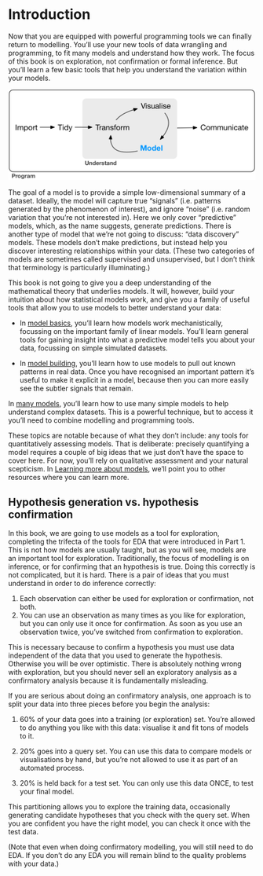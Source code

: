 # Introduction
Now that you are equipped with powerful programming tools we can finally return to modelling. You’ll use your new tools of data wrangling and programming, to fit many models and understand how they work. The focus of this book is on exploration, not confirmation or formal inference. But you’ll learn a few basic tools that help you understand the variation within your models.

![Modeling flowchart](data-science-model.png)


The goal of a model is to provide a simple low-dimensional summary of a dataset. Ideally, the model will capture true “signals” (i.e. patterns generated by the phenomenon of interest), and ignore “noise” (i.e. random variation that you’re not interested in). Here we only cover “predictive” models, which, as the name suggests, generate predictions. There is another type of model that we’re not going to discuss: “data discovery” models. These models don’t make predictions, but instead help you discover interesting relationships within your data. (These two categories of models are sometimes called supervised and unsupervised, but I don’t think that terminology is particularly illuminating.)

This book is not going to give you a deep understanding of the mathematical theory that underlies models. It will, however, build your intuition about how statistical models work, and give you a family of useful tools that allow you to use models to better understand your data:

- In [model basics](00_model_basics/README.md), you’ll learn how models work mechanistically, focussing on the important family of linear models. You’ll learn general tools for gaining insight into what a predictive model tells you about your data, focussing on simple simulated datasets.

- In [model building](01_model_building/README.md), you’ll learn how to use models to pull out known patterns in real data. Once you have recognised an important pattern it’s useful to make it explicit in a model, because then you can more easily see the subtler signals that remain.

In [many models](02_many_models/README.md), you’ll learn how to use many simple models to help understand complex datasets. This is a powerful technique, but to access it you’ll need to combine modelling and programming tools.

These topics are notable because of what they don’t include: any tools for quantitatively assessing models. That is deliberate: precisely quantifying a model requires a couple of big ideas that we just don’t have the space to cover here. For now, you’ll rely on qualitative assessment and your natural scepticism. In [Learning more about models](), we’ll point you to other resources where you can learn more.

## Hypothesis generation vs. hypothesis confirmation
In this book, we are going to use models as a tool for exploration, completing the trifecta of the tools for EDA that were introduced in Part 1. This is not how models are usually taught, but as you will see, models are an important tool for exploration. Traditionally, the focus of modelling is on inference, or for confirming that an hypothesis is true. Doing this correctly is not complicated, but it is hard. There is a pair of ideas that you must understand in order to do inference correctly:

1. Each observation can either be used for exploration or confirmation, not both.
1. You can use an observation as many times as you like for exploration, but you can only use it once for confirmation. As soon as you use an observation twice, you’ve switched from confirmation to exploration.

This is necessary because to confirm a hypothesis you must use data independent of the data that you used to generate the hypothesis. Otherwise you will be over optimistic. There is absolutely nothing wrong with exploration, but you should never sell an exploratory analysis as a confirmatory analysis because it is fundamentally misleading.

If you are serious about doing an confirmatory analysis, one approach is to split your data into three pieces before you begin the analysis:

1. 60% of your data goes into a training (or exploration) set. You’re allowed to do anything you like with this data: visualise it and fit tons of models to it.

1. 20% goes into a query set. You can use this data to compare models or visualisations by hand, but you’re not allowed to use it as part of an automated process.

1. 20% is held back for a test set. You can only use this data ONCE, to test your final model.

This partitioning allows you to explore the training data, occasionally generating candidate hypotheses that you check with the query set. When you are confident you have the right model, you can check it once with the test data.

(Note that even when doing confirmatory modelling, you will still need to do EDA. If you don’t do any EDA you will remain blind to the quality problems with your data.)
